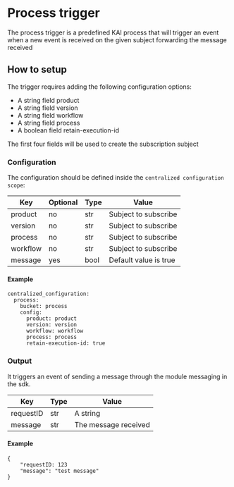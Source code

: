 # Process trigger

The process trigger is a predefined KAI process that will trigger an event when a new event is received on the given subject forwarding the message received

## How to setup

The trigger requires adding the following configuration options:
- A string field product
- A string field version
- A string field workflow
- A string field process
- A boolean field retain-execution-id

The first four fields will be used to create the subscription subject

### Configuration 

The configuration should be defined inside the `centralized configuration scope`:

| Key            | Optional  | Type | Value                                                                                         |
|----------------|-----------|------|-----------------------------------------------------------------------------------------------|
| product | no        | str  | Subject to subscribe     |
| version | no        | str  | Subject to subscribe     |
| process | no        | str  | Subject to subscribe     |
| workflow | no        | str  | Subject to subscribe     |
| message | yes        | bool  | Default value is true      |

#### Example

```
centralized_configuration:
  process:
    bucket: process
    config:
      product: product
      version: version
      workflow: workflow
      process: process
      retain-execution-id: true
```

### Output

It triggers an event of sending a message through the module messaging in the sdk.

| Key       | Type | Value                                                                  |
|-----------|------|------------------------------------------------------------------------|
| requestID | str  | A string                                     |
| message  | str  | The message received    |

#### Example

```
{
	"requestID: 123
	"message": "test message"
}
```

